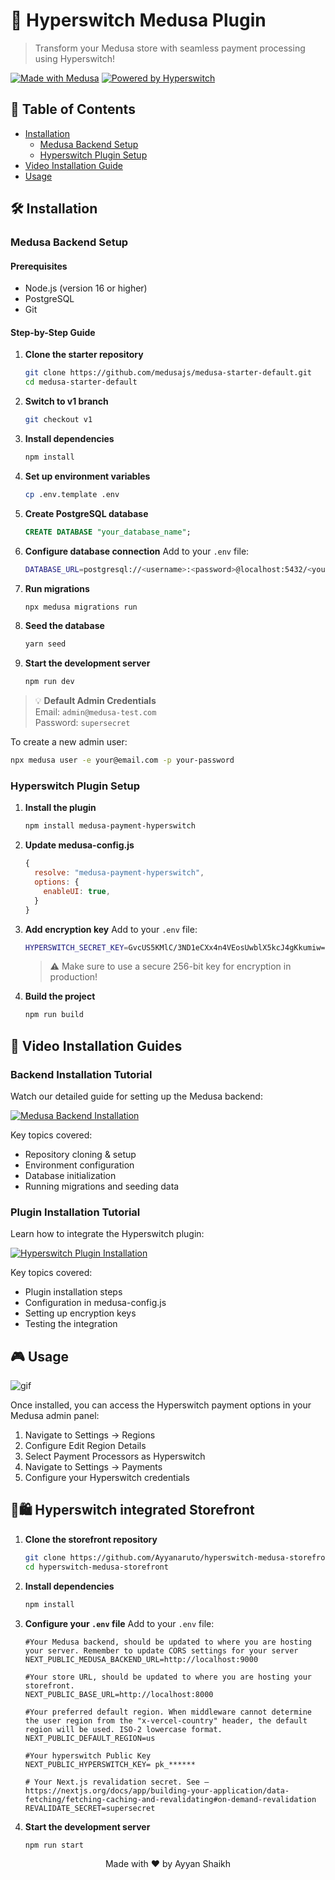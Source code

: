 # 🚀 Hyperswitch Medusa Plugin
> Transform your Medusa store with seamless payment processing using Hyperswitch! 

[![Made with Medusa](https://img.shields.io/badge/Made%20with-Medusa-6366F1.svg)](https://medusajs.com)
[![Powered by Hyperswitch](https://img.shields.io/badge/Powered%20by-Hyperswitch-1d4ed8.svg)](https://hyperswitch.io)

## 📑 Table of Contents
- [Installation](#installation)
  - [Medusa Backend Setup](#medusa-backend-setup)
  - [Hyperswitch Plugin Setup](#hyperswitch-plugin-setup)
- [Video Installation Guide](#video-installation-guide)
- [Usage](#usage)

## 🛠 Installation

### Medusa Backend Setup

#### Prerequisites
- Node.js (version 16 or higher)
- PostgreSQL
- Git

#### Step-by-Step Guide

1. **Clone the starter repository**
   ```bash
   git clone https://github.com/medusajs/medusa-starter-default.git
   cd medusa-starter-default
   ```

2. **Switch to v1 branch**
   ```bash
   git checkout v1
   ```

3. **Install dependencies**
   ```bash
   npm install
   ```

4. **Set up environment variables**
   ```bash
   cp .env.template .env
   ```

5. **Create PostgreSQL database**
   ```sql
   CREATE DATABASE "your_database_name";
   ```

6. **Configure database connection**
   Add to your `.env` file:
   ```bash
   DATABASE_URL=postgresql://<username>:<password>@localhost:5432/<your_database_name>
   ```

7. **Run migrations**
   ```bash
   npx medusa migrations run
   ```

8. **Seed the database**
   ```bash
   yarn seed
   ```

9. **Start the development server**
   ```bash
   npm run dev
   ```

> 💡 **Default Admin Credentials**  
> Email: `admin@medusa-test.com`  
> Password: `supersecret`

To create a new admin user:
```bash
npx medusa user -e your@email.com -p your-password
```

### Hyperswitch Plugin Setup

1. **Install the plugin**
   ```bash
   npm install medusa-payment-hyperswitch
   ```

2. **Update medusa-config.js**
   ```javascript
   {
     resolve: "medusa-payment-hyperswitch",
     options: {
       enableUI: true,
     }
   }
   ```

3. **Add encryption key**
   Add to your `.env` file:
   ```bash
   HYPERSWITCH_SECRET_KEY=GvcUS5KMlC/3ND1eCXx4n4VEosUwblX5kcJ4gKkumiw=
   ```
   > ⚠️ Make sure to use a secure 256-bit key for encryption in production!

4. **Build the project**
   ```bash
   npm run build
   ```

## 🎥 Video Installation Guides

### Backend Installation Tutorial
Watch our detailed guide for setting up the Medusa backend:

[![Medusa Backend Installation](https://img.shields.io/badge/Watch%20Backend%20Tutorial-red?style=for-the-badge&logo=youtube)](https://youtu.be/Qf1svoZguy0)

Key topics covered:
- Repository cloning & setup
- Environment configuration
- Database initialization
- Running migrations and seeding data

### Plugin Installation Tutorial
Learn how to integrate the Hyperswitch plugin:

[![Hyperswitch Plugin Installation](https://img.shields.io/badge/Watch%20Plugin%20Tutorial-red?style=for-the-badge&logo=youtube)](https://youtu.be/tu_ekb1g_c0)

Key topics covered:
- Plugin installation steps
- Configuration in medusa-config.js
- Setting up encryption keys
- Testing the integration

## 🎮 Usage

![gif](https://github.com/user-attachments/assets/f9b1f16c-7fac-4bb8-b500-c28fd43fef77)


Once installed, you can access the Hyperswitch payment options in your Medusa admin panel:
1. Navigate to Settings → Regions
2. Configure Edit Region Details
3. Select Payment Processors as Hyperswitch
4. Navigate to Settings → Payments
5. Configure your Hyperswitch credentials

## 🛒🛍️ Hyperswitch integrated Storefront
1. **Clone the storefront repository**
   ```bash
   git clone https://github.com/Ayyanaruto/hyperswitch-medusa-storefront.git
   cd hyperswitch-medusa-storefront
   ```
2. **Install dependencies**
   ```bash
   npm install
   ```
3. **Configure your `.env` file**
     Add to your `.env` file:
      ```
      #Your Medusa backend, should be updated to where you are hosting your server. Remember to update CORS settings for your server
      NEXT_PUBLIC_MEDUSA_BACKEND_URL=http://localhost:9000
      
      #Your store URL, should be updated to where you are hosting your storefront.
      NEXT_PUBLIC_BASE_URL=http://localhost:8000
      
      #Your preferred default region. When middleware cannot determine the user region from the "x-vercel-country" header, the default region will be used. ISO-2 lowercase format. 
      NEXT_PUBLIC_DEFAULT_REGION=us
      
      #Your hyperswitch Public Key
      NEXT_PUBLIC_HYPERSWITCH_KEY= pk_******
      
      # Your Next.js revalidation secret. See – https://nextjs.org/docs/app/building-your-application/data-fetching/fetching-caching-and-revalidating#on-demand-revalidation
      REVALIDATE_SECRET=supersecret
      ```
  4. **Start the development server**
       ```bash
       npm run start
       ```

<p align="center">
  Made with ❤️ by Ayyan Shaikh
</p>
